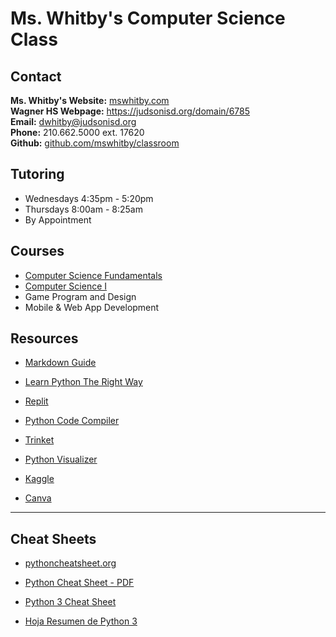 # Ms. Whitby's Computer Science Class

## Contact
**Ms. Whitby's Website:** [mswhitby.com](https://mswhitby.com)<br>
**Wagner HS Webpage:** <https://judsonisd.org/domain/6785><br>
**Email:** <dwhitby@judsonisd.org><br>
**Phone:** 210.662.5000 ext. 17620<br>
**Github:** [github.com/mswhitby/classroom](https://github.com/mswhitby/classroom)<br>

## Tutoring
- Wednesdays 4:35pm - 5:20pm
- Thursdays 8:00am - 8:25am
- By Appointment

## Courses
- [Computer Science Fundamentals](https://github.com/mswhitby/classroom/blob/main/_docs/courses/csf.md)
- [Computer Science I](https://github.com/mswhitby/classroom/blob/main/_docs/courses/cs1.md)
- Game Program and Design
- Mobile & Web App Development

## Resources
- [Markdown Guide](https://www.markdownguide.org/)

- [Learn Python The Right Way](https://learnpythontherightway.com/#read)

- [Replit](https://replit.com/team/whs-tbirds)

- [Python Code Compiler](https://www.onlinegdb.com/)

- [Trinket](https://trinket.io/library/trinkets/create?lang=python3)

- [Python Visualizer](https://pythontutor.com/visualize.html#mode=edit)

- [Kaggle](https://www.kaggle.com/)

- [Canva](https://www.canva.com/brand/join?token=iPrenhf0dFJZAWE5VFeLBg&brandingVariant=edu&referrer=team-invite)

---

## Cheat Sheets

- [pythoncheatsheet.org](https://www.pythoncheatsheet.org/)

- [Python Cheat Sheet - PDF](https://websitesetup.org/wp-content/uploads/2021/04/Python-cheat-sheet-April-2021.pdf)

- [Python 3 Cheat Sheet](https://perso.limsi.fr/pointal/_media/python:cours:mementopython3-english.pdf)

- [Hoja Resumen de Python 3](https://perso.limsi.fr/pointal/_media/python:cours:mementopython3-espanol.pdf)
